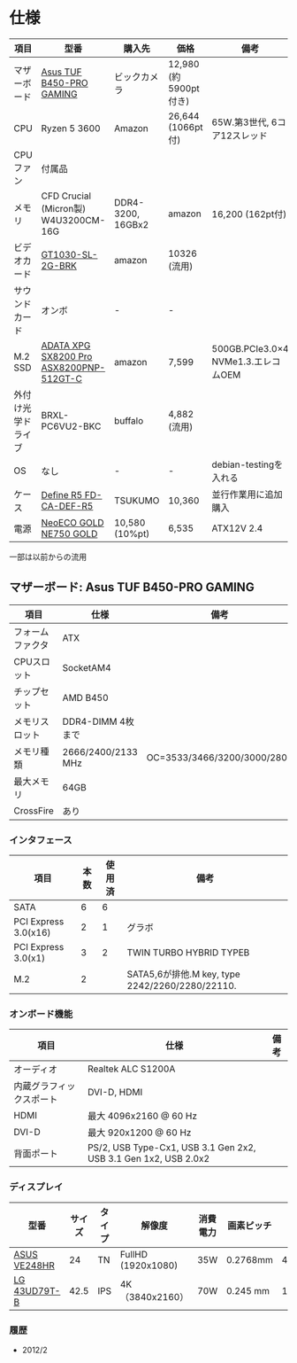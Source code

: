 
# 仕様

| 項目  | 型番 | 購入先 | 価格 | 備考 |
| -- | -- | -- | -- | -- |
| マザーボード | [Asus TUF B450-PRO GAMING](https://www.asus.com/jp/Motherboards/TUF-B450-PRO-GAMING/specifications/) | ビックカメラ | 12,980 (約5900pt付き) | |
| CPU  | Ryzen 5 3600 | Amazon |  26,644 (1066pt付) | 65W.第3世代, 6コア12スレッド|
| CPUファン | 付属品 |  | | |
| メモリ | CFD Crucial (Micron製) W4U3200CM-16G | DDR4-3200, 16GBx2 | amazon | 16,200 (162pt付) | |
| ビデオカード | [GT1030-SL-2G-BRK](http://kakaku.com/item/K0000969293/) | amazon | 10326 (流用) | |
| サウンドカード | オンボ | - | - | |
| M.2 SSD | [ADATA XPG SX8200 Pro ASX8200PNP-512GT-C](https://www.amazon.co.jp/dp/B07SZ81FPM) | amazon |  7,599 | 500GB.PCIe3.0×4 NVMe1.3.エレコムOEM |
| 外付け光学ドライブ | BRXL-PC6VU2-BKC | buffalo | 4,882 (流用) | |
| OS | なし | - | - | debian-testingを入れる|
| ケース | [Define R5 FD-CA-DEF-R5](http://kakaku.com/item/J0000014266/) | TSUKUMO | 10,360  | 並行作業用に追加購入 |
| 電源 | [NeoECO GOLD NE750 GOLD](https://kakaku.com/item/K0001019734/spec/#tab) | 10,580 (10%pt) | 6,535 | ATX12V 2.4 |

一部は以前からの流用

## マザーボード: Asus TUF B450-PRO GAMING

| 項目 | 仕様| 備考 |
| -- | -- | -- |
| フォームファクタ | ATX | |
| CPUスロット | SocketAM4 | |
| チップセット | AMD B450| |
| メモリスロット | DDR4-DIMM 4枚まで |  |sus TUF B450-PRO
| メモリ種類 | 2666/2400/2133 MHz | OC=3533/3466/3200/3000/2800 |
| 最大メモリ　| 64GB | |
| CrossFire | あり | |

### インタフェース

| 項目 | 本数 | 使用済 | 備考 |
| -- | -- | -- | -- |
| SATA |6| 6 | |
| PCI Express 3.0(x16) | 2 | 1 | グラボ |
| PCI Express 3.0(x1) | 3 | 2 | TWIN TURBO HYBRID TYPEB |
| M.2 | 2 |  | SATA5,6が排他.M key, type 2242/2260/2280/22110. |

### オンボード機能

| 項目 | 仕様| 備考 |
| -- | -- | -- |
| オーディオ | Realtek ALC S1200A | |
| 内蔵グラフィックスポート | DVI-D, HDMI | |
| HDMI | 最大 4096x2160 @ 60 Hz | |
| DVI-D | 最大 920x1200 @ 60 Hz | |
| 背面ポート | PS/2, USB Type-Cx1, USB 3.1 Gen 2x2, USB 3.1 Gen 1x2, USB 2.0x2 | |

### ディスプレイ

| 型番 |サイズ | タイプ | 解像度|消費電力| 画素ピッチ |重量| 購入時期 |
| -- | -- | -- | --|--|--|--|--|
| [ASUS VE248HR](http://kakaku.com/item/K0000874256/spec/) | 24 | TN | FullHD (1920x1080) | 35W | 0.2768mm |4.4kg | 2016/9 |
| [LG 43UD79T-B](http://kakaku.com/item/K0000961786/spec/) |42.5 | IPS | 4K（3840x2160） | 70W | 0.245 mm |15.9kg | 2018/8 |

### 履歴

- 2012/2
